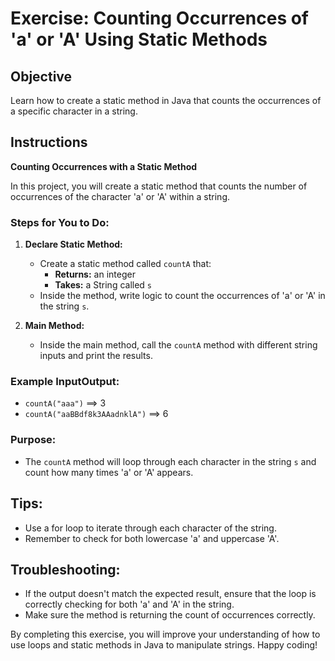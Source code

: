 # Exercise: Counting Occurrences of 'a' or 'A' Using Static Methods

## Objective
Learn how to create a static method in Java that counts the occurrences of a specific character in a string.

## Instructions

**Counting Occurrences with a Static Method**

In this project, you will create a static method that counts the number of occurrences of the character 'a' or 'A' within a string.

### Steps for You to Do:

1. **Declare Static Method:**
    - Create a static method called `countA` that:
        - **Returns:** an integer
        - **Takes:** a String called `s`
    - Inside the method, write logic to count the occurrences of 'a' or 'A' in the string `s`.

2. **Main Method:**
    - Inside the main method, call the `countA` method with different string inputs and print the results.

### Example InputOutput:

- `countA("aaa")` ==> 3
- `countA("aaBBdf8k3AAadnklA")` ==> 6

### Purpose:

- The `countA` method will loop through each character in the string `s` and count how many times 'a' or 'A' appears.

## Tips:
- Use a for loop to iterate through each character of the string.
- Remember to check for both lowercase 'a' and uppercase 'A'.

## Troubleshooting:
- If the output doesn't match the expected result, ensure that the loop is correctly checking for both 'a' and 'A' in the string.
- Make sure the method is returning the count of occurrences correctly.

By completing this exercise, you will improve your understanding of how to use loops and static methods in Java to manipulate strings. Happy coding!

